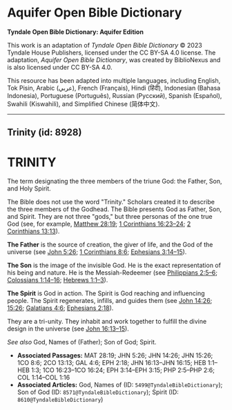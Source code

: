 # Aquifer Open Bible Dictionary

**Tyndale Open Bible Dictionary: Aquifer Edition**

This work is an adaptation of *Tyndale Open Bible Dictionary* © 2023 Tyndale House Publishers, licensed under the CC BY\-SA 4\.0 license. The adaptation, *Aquifer Open Bible Dictionary*, was created by BiblioNexus and is also licensed under CC BY\-SA 4\.0\.

This resource has been adapted into multiple languages, including English, Tok Pisin, Arabic (عربي), French (Français), Hindi (हिंदी), Indonesian (Bahasa Indonesia), Portuguese (Português), Russian (Русский), Spanish (Español), Swahili (Kiswahili), and Simplified Chinese (简体中文).



--------------------------------

## Trinity (id: 8928)

TRINITY
=======

The term designating the three members of the triune God: the Father, Son, and Holy Spirit.

The Bible does not use the word "Trinity." Scholars created it to describe the three members of the Godhead. The Bible presents God as Father, Son, and Spirit. They are not three "gods," but three personas of the one true God (see, for example, [Matthew 28:19](https://ref.ly/Matt28:19); [1 Corinthians 16:23](https://ref.ly/1Cor16:23-1Cor16:24)[–](https://ref.ly/1Cor16:23-1Cor16:24)[24](https://ref.ly/1Cor16:23-1Cor16:24); [2 Corinthians 13:13](https://ref.ly/2Cor13:13)). 

**The Father** is the source of creation, the giver of life, and the God of the universe (see [John 5:26](https://ref.ly/John5:26); [1 Corinthians 8:6](https://ref.ly/1Cor8:6); [Ephesians 3:14–15](https://ref.ly/Eph3:14-Eph3:15)). 

**The Son** is the image of the invisible God. He is the exact representation of his being and nature. He is the Messiah\-Redeemer (see [Philippians 2:5](https://ref.ly/Phil2:5-Phil2:6)[–](https://ref.ly/Phil2:5-Phil2:6)[6](https://ref.ly/Phil2:5-Phil2:6); [Colossians 1:14](https://ref.ly/Col1:14-Col1:16)[–](https://ref.ly/Col1:14-Col1:16)[16](https://ref.ly/Col1:14-Col1:16); [Hebrews 1:1](https://ref.ly/Heb1:1-Heb1:3)[–](https://ref.ly/Heb1:1-Heb1:3)[3](https://ref.ly/Heb1:1-Heb1:3)). 

**The Spirit** is God in action. The Spirit is God reaching and influencing people. The Spirit regenerates, infills, and guides them (see [John 14:26](https://ref.ly/John14:26); [15:26](https://ref.ly/John15:26); [Galatians 4:6](https://ref.ly/Gal4:6); [Ephesians 2:18](https://ref.ly/Eph2:18)). 

They are a tri\-unity. They inhabit and work together to fulfill the divine design in the universe (see [John 16:13](https://ref.ly/John16:13-John16:15)[–](https://ref.ly/John16:13-John16:15)[15](https://ref.ly/John16:13-John16:15)).

*See also* God, Names of (Father); Son of God; Spirit.

* **Associated Passages:** MAT 28:19; JHN 5:26; JHN 14:26; JHN 15:26; 1CO 8:6; 2CO 13:13; GAL 4:6; EPH 2:18; JHN 16:13–JHN 16:15; HEB 1:1–HEB 1:3; 1CO 16:23–1CO 16:24; EPH 3:14–EPH 3:15; PHP 2:5–PHP 2:6; COL 1:14–COL 1:16
* **Associated Articles:** God, Names of (ID: `5499@TyndaleBibleDictionary`); Son of God (ID: `8571@TyndaleBibleDictionary`); Spirit (ID: `8610@TyndaleBibleDictionary`)

